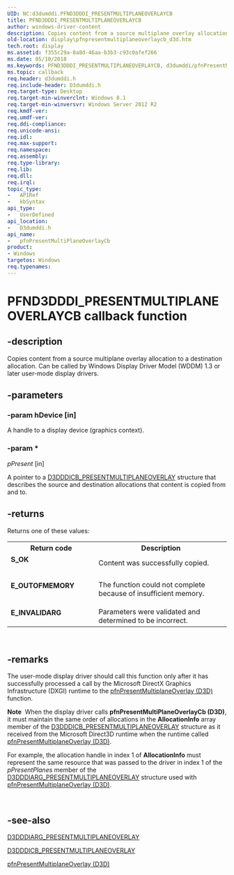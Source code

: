 ```yaml
---
UID: NC:d3dumddi.PFND3DDDI_PRESENTMULTIPLANEOVERLAYCB
title: PFND3DDDI_PRESENTMULTIPLANEOVERLAYCB
author: windows-driver-content
description: Copies content from a source multiplane overlay allocation to a destination allocation. Can be called by Windows Display Driver Model (WDDM) 1.3 or later user-mode display drivers.
old-location: display\pfnpresentmultiplaneoverlaycb_d3d.htm
tech.root: display
ms.assetid: f355c29a-8a8d-46aa-b3b3-c93c0afef266
ms.date: 05/10/2018
ms.keywords: PFND3DDDI_PRESENTMULTIPLANEOVERLAYCB, d3dumddi/pfnPresentMultiPlaneOverlayCb, display.pfnpresentmultiplaneoverlaycb_d3d, pfnPresentMultiPlaneOverlayCb, pfnPresentMultiPlaneOverlayCb (D3D) callback, pfnPresentMultiPlaneOverlayCb callback function [Display Devices]
ms.topic: callback
req.header: d3dumddi.h
req.include-header: D3dumddi.h
req.target-type: Desktop
req.target-min-winverclnt: Windows 8.1
req.target-min-winversvr: Windows Server 2012 R2
req.kmdf-ver: 
req.umdf-ver: 
req.ddi-compliance: 
req.unicode-ansi: 
req.idl: 
req.max-support: 
req.namespace: 
req.assembly: 
req.type-library: 
req.lib: 
req.dll: 
req.irql: 
topic_type:
-	APIRef
-	kbSyntax
api_type:
-	UserDefined
api_location:
-	D3dumddi.h
api_name:
-	pfnPresentMultiPlaneOverlayCb
product:
- Windows
targetos: Windows
req.typenames: 
---
```


# PFND3DDDI_PRESENTMULTIPLANEOVERLAYCB callback function


## -description


Copies content from a source multiplane overlay allocation to a destination allocation. Can be called by Windows Display Driver Model (WDDM) 1.3 or later user-mode display drivers.


## -parameters




### -param hDevice [in]

A handle to a display device (graphics context).


### -param *

*pPresent* [in]

A pointer to a <a href="https://msdn.microsoft.com/library/windows/hardware/hh780231">D3DDDICB_PRESENTMULTIPLANEOVERLAY</a> structure that describes the source and destination allocations that content is copied from and to.


## -returns



Returns one of these values:

<table>
<tr>
<th>Return code</th>
<th>Description</th>
</tr>
<tr>
<td width="40%">
<dl>
<dt><b>S_OK</b></dt>
</dl>
</td>
<td width="60%">
Content was successfully copied.

</td>
</tr>
<tr>
<td width="40%">
<dl>
<dt><b>E_OUTOFMEMORY</b></dt>
</dl>
</td>
<td width="60%">

The function could not complete because of insufficient memory.

</td>
</tr>
<tr>
<td width="40%">
<dl>
<dt><b>E_INVALIDARG</b></dt>
</dl>
</td>
<td width="60%">
Parameters were validated and determined to be incorrect.

</td>
</tr>
</table>
 




## -remarks



The user-mode display driver should call this function only after it has successfully processed a call by the Microsoft DirectX Graphics Infrastructure (DXGI) runtime to the <a href="https://msdn.microsoft.com/3AC47977-A5F3-44A6-8F89-A1EA5E0BB6E4">pfnPresentMultiplaneOverlay (D3D)</a> function.

<div class="alert"><b>Note</b>  When the display driver calls <b>pfnPresentMultiPlaneOverlayCb (D3D)</b>, it must maintain the same order of allocations in the <b>AllocationInfo</b> array member of the  <a href="https://msdn.microsoft.com/library/windows/hardware/hh780231">D3DDDICB_PRESENTMULTIPLANEOVERLAY</a> structure as it received from the Microsoft Direct3D runtime when the runtime called <a href="https://msdn.microsoft.com/3AC47977-A5F3-44A6-8F89-A1EA5E0BB6E4">pfnPresentMultiplaneOverlay (D3D)</a>.<p class="note">For example, the allocation handle in index 1 of <b>AllocationInfo</b> must represent the same resource that was passed to the driver in index 1 of the <i>pPresentPlanes</i> member of the <a href="https://msdn.microsoft.com/library/windows/hardware/hh780230">D3DDDIARG_PRESENTMULTIPLANEOVERLAY</a> structure used with <a href="https://msdn.microsoft.com/3AC47977-A5F3-44A6-8F89-A1EA5E0BB6E4">pfnPresentMultiplaneOverlay (D3D)</a>.

</div>
<div> </div>



## -see-also




<a href="https://msdn.microsoft.com/library/windows/hardware/hh780230">D3DDDIARG_PRESENTMULTIPLANEOVERLAY</a>



<a href="https://msdn.microsoft.com/library/windows/hardware/hh780231">D3DDDICB_PRESENTMULTIPLANEOVERLAY</a>



<a href="https://msdn.microsoft.com/3AC47977-A5F3-44A6-8F89-A1EA5E0BB6E4">pfnPresentMultiplaneOverlay (D3D)</a>
 

 

